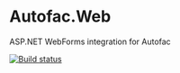 # Autofac.Web
ASP.NET WebForms integration for Autofac

[![Build status](https://ci.appveyor.com/api/projects/status/m440xdhvmm15iiw0?svg=true)](https://ci.appveyor.com/project/Autofac/autofac-web)